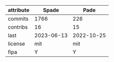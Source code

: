 

attribute | Spade | Pade
---------|----------|---------
 commits | 1766 | 226
 contribs | 16 | 15
 last | 2023-06-13 | 2022-10-25
license | mit | mit
fipa | Y | Y
